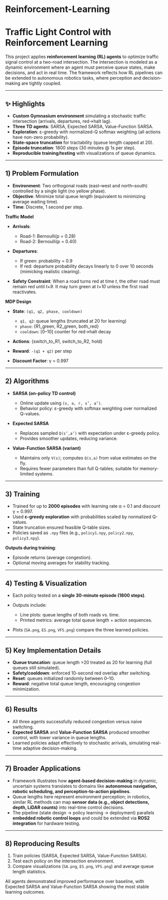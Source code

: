 # Reinforcement-Learning

# Traffic Light Control with Reinforcement Learning

This project applies **reinforcement learning (RL) agents** to optimize traffic signal control at a two-road intersection. The intersection is modeled as a dynamic environment where an agent must perceive queue states, make decisions, and act in real time. The framework reflects how RL pipelines can be extended to autonomous robotics tasks, where perception and decision-making are tightly coupled.

---

## ✨ Highlights

* **Custom Gymnasium environment** simulating a stochastic traffic intersection (arrivals, departures, red→halt lag).
* **Three TD agents**: SARSA, Expected SARSA, Value-Function SARSA.
* **Exploration**: ε-greedy with normalized-Q softmax weighting (all actions have non-zero probability).
* **State-space truncation** for tractability (queue length capped at 20).
* **Episode truncation**: 1800 steps (30 minutes @ 1s per step).
* **Reproducible training/testing** with visualizations of queue dynamics.

---

## 1) Problem Formulation

* **Environment**: Two orthogonal roads (east–west and north–south) controlled by a single light (no yellow phase).
* **Objective**: Minimize total queue length (equivalent to minimizing average waiting time).
* **Time**: Discrete, 1 second per step.

**Traffic Model**

* **Arrivals**:

  * Road-1: Bernoulli(p = 0.28)
  * Road-2: Bernoulli(p = 0.40)
* **Departures**:

  * If green: probability = 0.9
  * If red: departure probability decays linearly to 0 over 10 seconds (mimicking realistic clearing).
* **Safety Constraint**: When a road turns red at time *t*, the other road must remain red until *t+9*. It may turn green at *t+10* unless the first road reactivates.

**MDP Design**

* **State**: `(q1, q2, phase, cooldown)`

  * `q1, q2`: queue lengths (truncated at 20 for learning)
  * `phase`: {R1\_green, R2\_green, both\_red}
  * `cooldown`: \[0–10] counter for red→halt decay
* **Actions**: {switch\_to\_R1, switch\_to\_R2, hold}
* **Reward**: `-(q1 + q2)` per step
* **Discount Factor**: γ = 0.997

---

## 2) Algorithms

* **SARSA (on-policy TD control)**

  * Online update using `(s, a, r, s’, a’)`.
  * Behavior policy: ε-greedy with softmax weighting over normalized Q-values.
* **Expected SARSA**

  * Replaces sampled `Q(s’,a’)` with expectation under ε-greedy policy.
  * Provides smoother updates, reducing variance.
* **Value-Function SARSA (variant)**

  * Maintains only `V(s)`; computes `Q(s,a)` from value estimates on the fly.
  * Requires fewer parameters than full Q-tables; suitable for memory-limited systems.

---

## 3) Training

* Trained for up to **2000 episodes** with learning rate α = 0.1 and discount γ = 0.997.
* Used **ε-greedy exploration** with probabilities scaled by normalized Q-values.
* State truncation ensured feasible Q-table sizes.
* Policies saved as `.npy` files (e.g., `policy1.npy`, `policy2.npy`, `policy3.npy`).

**Outputs during training**:

* Episode returns (average congestion).
* Optional moving averages for stability tracking.

---

## 4) Testing & Visualization

* Each policy tested on a **single 30-minute episode (1800 steps)**.
* Outputs include:

  * Line plots: queue lengths of both roads vs. time.
  * Printed metrics: average total queue length + action sequences.
* Plots (`SA.png`, `ES.png`, `VFS.png`) compare the three learned policies.

---

## 5) Key Implementation Details

* **Queue truncation**: queue length >20 treated as 20 for learning (full queues still simulated).
* **Safety/cooldown**: enforced 10-second red overlap after switching.
* **Reset**: queues initialized randomly between 0–10.
* **Reward**: negative total queue length, encouraging congestion minimization.

---

## 6) Results

* All three agents successfully reduced congestion versus naive switching.
* **Expected SARSA** and **Value-Function SARSA** produced smoother control, with lower variance in queue lengths.
* Learned policies adapt effectively to stochastic arrivals, simulating real-time adaptive decision-making.

---

## 7) Broader Applications

* Framework illustrates how **agent-based decision-making** in dynamic, uncertain systems translates to domains like **autonomous navigation, robotic scheduling, and perception-to-action pipelines**.
* Queue lengths here represent environment perception; in robotics, similar RL methods can map **sensor data (e.g., object detections, depth, LiDAR counts)** into real-time control decisions.
* The pipeline (state design → policy learning → deployment) parallels **embedded robotic control loops** and could be extended via **ROS2 integration** for hardware testing.

---

## 8) Reproducing Results

1. Train policies (SARSA, Expected SARSA, Value-Function SARSA).
2. Test each policy on the intersection environment.
3. Compare visualizations (`SA.png`, `ES.png`, `VFS.png`) and average queue length statistics.

All agents demonstrated improved performance over baseline, with Expected SARSA and Value-Function SARSA showing the most stable learning outcomes.

